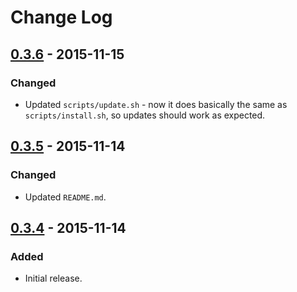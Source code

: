 # Change Log


## [0.3.6] - 2015-11-15
### Changed
 - Updated `scripts/update.sh` - now it does basically the same as 
   `scripts/install.sh`, so updates should work as expected.


## [0.3.5] - 2015-11-14
### Changed
 - Updated `README.md`.


## [0.3.4] - 2015-11-14
### Added
 - Initial release.


[0.3.6]: https://github.com/websafe/dap-asset-jquery/releases/tag/v0.3.6
[0.3.5]: https://github.com/websafe/dap-asset-jquery/releases/tag/v0.3.5
[0.3.4]: https://github.com/websafe/dap-asset-jquery/releases/tag/v0.3.4
